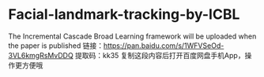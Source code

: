 # Facial-landmark-tracking-by-ICBL 
The Incremental Cascade Broad Learning framework will be uploaded when the paper is published
链接：https://pan.baidu.com/s/1WFVSeOd-3VL6kmgRsMvDDQ 
提取码：kk35 
复制这段内容后打开百度网盘手机App，操作更方便哦

